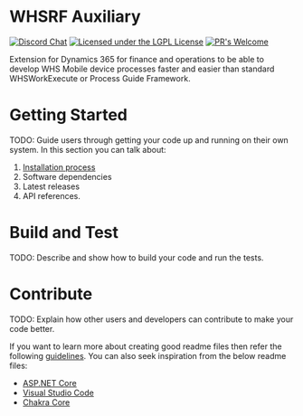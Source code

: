 # WHSRF Auxiliary

[![Discord Chat](https://img.shields.io/discord/938559793935835217?label=Discord&logo=Discord)](https://discord.gg/JY9u87R7)
[![Licensed under the LGPL License](https://img.shields.io/badge/license-lgpl__2__1-blue)](https://github.com/shadowchamber/WHSRFAux/blob/master/LICENSE)
[![PR's Welcome](https://img.shields.io/badge/PRs%20-welcome-brightgreen.svg)](#contribute)

Extension for Dynamics 365 for finance and operations to be able to develop WHS Mobile device processes faster and easier than standard WHSWorkExecute or Process Guide Framework.

# Getting Started
TODO: Guide users through getting your code up and running on their own system. In this section you can talk about:
1.	[Installation process](https://github.com/shadowchamber/WHSRFAux/wiki/Installation-process)
2.	Software dependencies
3.	Latest releases
4.	API references.

# Build and Test
TODO: Describe and show how to build your code and run the tests. 

# Contribute
TODO: Explain how other users and developers can contribute to make your code better. 

If you want to learn more about creating good readme files then refer the following [guidelines](https://docs.microsoft.com/en-us/azure/devops/repos/git/create-a-readme?view=azure-devops). You can also seek inspiration from the below readme files:
- [ASP.NET Core](https://github.com/aspnet/Home)
- [Visual Studio Code](https://github.com/Microsoft/vscode)
- [Chakra Core](https://github.com/Microsoft/ChakraCore)
